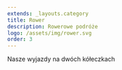 ```yaml
---
extends: _layouts.category
title: Rower
description: Rowerowe podróże
logo: /assets/img/rower.svg
order: 3
---
```


Nasze wyjazdy na dwóch kółeczkach
